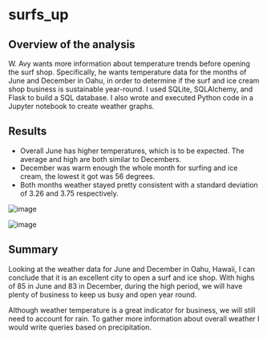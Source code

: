 # surfs_up
## Overview of the analysis
W. Avy wants more information about temperature trends before opening the surf shop. Specifically, he wants temperature data for the months of June and December in Oahu, in order to determine if the surf and ice cream shop business is sustainable year-round. I used SQLite, SQLAlchemy, and Flask to build a SQL database. I also wrote and executed Python code in a Jupyter notebook to create weather graphs.

## Results
 - Overall June has higher temperatures, which is to be expected. The average and high are both similar to Decembers.
 - December was warm enough the whole month for surfing and ice cream, the lowest it got was 56 degrees.
 - Both months weather stayed pretty consistent with a standard deviation of 3.26 and 3.75 respectively.
 
![image](https://user-images.githubusercontent.com/99369565/166078047-c964dee7-3ef0-4b25-82c5-c705cd4684aa.png)

![image](https://user-images.githubusercontent.com/99369565/166078169-d7f7c6e0-7463-48d5-a21d-ea13697cec65.png)


## Summary
Looking at the weather data for June and December in Oahu, Hawaii, I can conclude that it is an excellent city to open a surf and ice shop. With highs of 85 in June and 83 in December, during the high period, we will have plenty of business to keep us busy and open year round.

Although weather temperature is a great indicator for business, we will still need to account for rain. To gather more information about overall weather I would write queries based on precipitation. 
